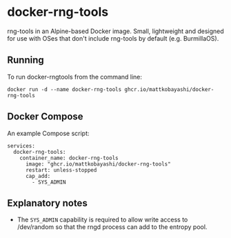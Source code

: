 # docker-rng-tools

rng-tools in an Alpine-based Docker image. Small, lightweight and designed for use with OSes that don't include rng-tools by default (e.g. BurmillaOS).

## Running

To run docker-rngtools from the command line:

`docker run -d --name docker-rng-tools ghcr.io/mattkobayashi/docker-rng-tools`

## Docker Compose

An example Compose script:

```
services:
  docker-rng-tools:
    container_name: docker-rng-tools
      image: "ghcr.io/mattkobayashi/docker-rng-tools"
      restart: unless-stopped
      cap_add:
        - SYS_ADMIN
```

## Explanatory notes

- The `SYS_ADMIN` capability is required to allow write access to /dev/random so that the rngd process can add to the entropy pool.
